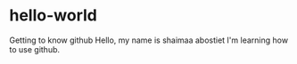 # hello-world
Getting to know github
Hello, my name is shaimaa abostiet 
I'm learning how to use github. 
